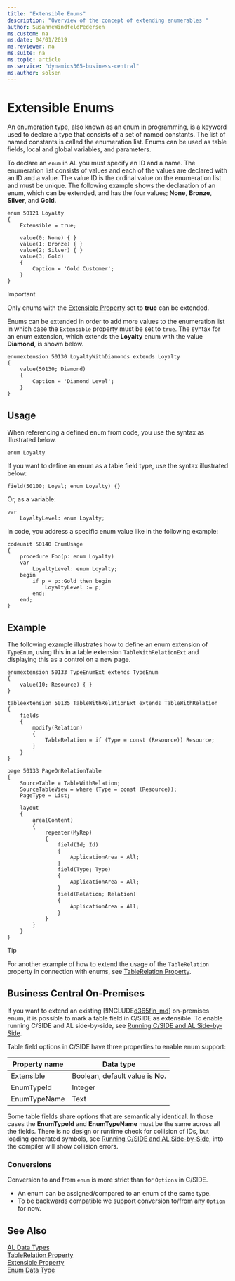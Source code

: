 ```yaml
---
title: "Extensible Enums"
description: "Overview of the concept of extending enumerables "
author: SusanneWindfeldPedersen
ms.custom: na
ms.date: 04/01/2019
ms.reviewer: na
ms.suite: na
ms.topic: article
ms.service: "dynamics365-business-central"
ms.author: solsen
---
```


# Extensible Enums
An enumeration type, also known as an enum in programming, is a keyword used to declare a type that consists of a set of named constants. The list of named constants is called the enumeration list. Enums can be used as table fields, local and global variables, and parameters.

To declare an `enum` in AL you must specify an ID and a name. The enumeration list consists of values and each of the values are declared with an ID and a value. The value ID is the ordinal value on the enumeration list and must be unique. The following example shows the declaration of an enum, which can be extended, and has the four values; **None**, **Bronze**, **Silver**, and **Gold**. 

```
enum 50121 Loyalty
{
	Extensible = true;
	
	value(0; None) { }
	value(1; Bronze) { }
	value(2; Silver) { }
	value(3; Gold)
	{
		Caption = 'Gold Customer';
	}
}
```

> [!IMPORTANT]  
> Only enums with the [Extensible Property](properties/devenv-extensible-property.md) set to **true** can be extended.

Enums can be extended in order to add more values to the enumeration list in which case the `Extensible` property must be set to `true`. The syntax for an enum extension, which extends the **Loyalty** enum with the value **Diamond**, is shown below.

```
enumextension 50130 LoyaltyWithDiamonds extends Loyalty
{
	value(50130; Diamond)
	{
		Caption = 'Diamond Level';
	}
}
```

## Usage
When referencing a defined enum from code, you use the syntax as illustrated below.

`enum Loyalty`

If you want to define an enum as a table field type, use the syntax illustrated below:
 
```
field(50100; Loyal; enum Loyalty) {}
```

Or, as a variable:

```
var
	LoyaltyLevel: enum Loyalty;
```

In code, you address a specific enum value like in the following example:

```
codeunit 50140 EnumUsage
{
    procedure Foo(p: enum Loyalty)
    var
        LoyaltyLevel: enum Loyalty;
    begin
        if p = p::Gold then begin
            LoyaltyLevel := p;
        end;
    end;
}
```

## Example
The following example illustrates how to define an enum extension of `TypeEnum`, using this in a table extension `TableWithRelationExt` and displaying this as a control on a new page.

```
enumextension 50133 TypeEnumExt extends TypeEnum
{
    value(10; Resource) { }
}

tableextension 50135 TableWithRelationExt extends TableWithRelation
{
    fields
    {
        modify(Relation)
        {
            TableRelation = if (Type = const (Resource)) Resource;
        }
    }
}

page 50133 PageOnRelationTable
{
    SourceTable = TableWithRelation;
    SourceTableView = where (Type = const (Resource));
    PageType = List;

    layout
    {
        area(Content)
        {
            repeater(MyRep)
            {
                field(Id; Id)
                {
                    ApplicationArea = All;
                }
                field(Type; Type)
                {
                    ApplicationArea = All;
                }
                field(Relation; Relation)
                {
                    ApplicationArea = All;
                }
            }
        }
    }
}
```

> [!TIP]  
> For another example of how to extend the usage of the `TableRelation` property in connection with enums, see [TableRelation Property](properties/devenv-tablerelation-property.md).

## Business Central On-Premises
If you want to extend an existing [!INCLUDE[d365fin_md](includes/d365fin_md.md)] on-premises enum, it is possible to mark a table field in C/SIDE as extensible. To enable running C/SIDE and AL side-by-side, see [Running C/SIDE and AL Side-by-Side](devenv-running-cside-and-al-side-by-side.md).

Table field options in C/SIDE have three properties to enable enum support:

|Property name|Data type|
|-------------|---------|
|Extensible   | Boolean, default value is **No**. |
|EnumTypeId   | Integer |
|EnumTypeName | Text    |

Some table fields share options that are semantically identical. In those cases the **EnumTypeId** and **EnumTypeName** must be the same across all the fields. There is no design or runtime check for collision of IDs, but loading generated symbols, see [Running C/SIDE and AL Side-by-Side](devenv-running-cside-and-al-side-by-side.md), into the compiler will show collision errors.

### Conversions
Conversion to and from `enum` is more strict than for `Options` in C/SIDE. 
- An enum can be assigned/compared to an enum of the same type. 
- To be backwards compatible we support conversion to/from any `Option` for now.

## See Also
[AL Data Types](datatypes/devenv-al-data-types.md)  
[TableRelation Property](properties/devenv-tablerelation-property.md)  
[Extensible Property](properties/devenv-extensible-property.md)  
[Enum Data Type](methods-auto/enum/enum-data-type.md)
